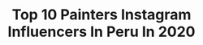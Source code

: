 ---
title: Top 10 Painters Instagram Influencers In Peru In 2020
description: >-
  Find top painters Instagram influencers in Peru in 2020. Most popular hashtags: #peru #artist #art #drawing.
platform: Instagram
hits: 14
text_top: Identify the most popular Instagram accounts on inBeat.
text_bottom: Our search engine aggregates 14 Instagram influencers like this in Peru for you to work with.
profiles:
  - username: "bylauracuadros"
    fullname: >-
      LauraCuadros
    bio: >-
      Peruvian artist | Oil painting | Watercolors | Markers
    location: "Peru"
    followers: 26772
    engagement: 261
    commentsToLikes: 0.069691
    id: ck5ckntflx9ap0i11beigduzu
    verified: false
    hashtags: "#instaart, #apoyaartistaslocales, #amazing, #talent"
  - username: "rogger.arts"
    fullname: >-
      яοggєя ℓορєz я
    bio: >-
      •🇵 🇪 🇷 🇻  💯🇵🇪 • Se hacen comisiones, consultas al DM👍 • Activa las notificaciones🔥
    location: "Peru"
    followers: 3652
    engagement: 3415
    commentsToLikes: 0.008313
    id: ck9wfoazypqy50j78gz6ehl1r
    verified: false
    hashtags: "#animeartcollective, #mangadrawing, #animegaleryart, #animeartstars"
  - username: "starstudygram_"
    fullname: >-
      S T A R S T U D Y G R A M💫
    bio: >-
      📍Lima, Peru Post nuevos los días 🌻 Colaboraciones a mi gmail Contacto: starsstudygram@gmail.com 📩 YOUTUBE PINTEREST Y MAS AQUI🌟⬇️
    location: "Peru"
    followers: 44549
    engagement: 465
    commentsToLikes: 0.059163
    id: ck8t1izupvyeq0j78j0e4f8w4
    verified: false
    hashtags: ""
  - username: "svaleskaaf"
    fullname: >-
      Valeska Figueroa
    bio: >-
      • ¿Vamos Trujillando?⛰📱 • Conductora en @indiscretosm🎤 • Reportera • Comunicadora UPAO • 🐱❤️
    location: "Peru"
    followers: 7813
    engagement: 434
    commentsToLikes: 0.073348
    id: ck6u915t8uvtz0j71w9b7ktnl
    verified: false
    hashtags: "#tbt, #aesthetic, #trujillo, #pinterestinspired"
  - username: "iambrigittecenteno"
    fullname: >-
      Brigitte Gianella
    bio: >-
      👑-BRIGITTE CENTENO SALAS-👑 El Cielo es el límite♥️ IMAGEN DE @nuurcolagenoperu 🇵🇪 PERUANA 💄 ANFITRIONA-MODELO 👷🏻‍♀ ING. CIVIL 💌 CONTRATOS AL DM
    location: "Peru"
    followers: 13095
    engagement: 1649
    commentsToLikes: 0.066397
    id: ckaoyen1kh72p0i78t0p2c2au
    verified: false
    hashtags: "#modelosperuanas, #beautifuldays, #latinaspower, #curlyhair"
  - username: "cristina.at"
    fullname: >-
      Cristina Asai
    bio: >-
      youtube.com/cristina28 💌 CristinaAsai.contacto@gmail.com NUEVO VIDEO:
    location: "Peru"
    followers: 52665
    engagement: 1198
    commentsToLikes: 0.013524
    id: ck8sx84cygh5o0j78ivks39wz
    verified: false
    hashtags: "#gucci, #psgirls, #orlando, #brandymelville"
  - username: "duiliovr"
    fullname: >-
      ᗪᑌIᒪIO
    bio: >-
      #tenisplayer #modelo #lifestyle #entrepeneur Mr. International Perú 🇵🇪 2018, 🧩: @easyypunto Contratos: duiliovr92@gmail.com Vamos que se puede!
    location: "Peru"
    followers: 269471
    engagement: 147
    commentsToLikes: 0.015239
    id: ckap0k020qn130i787zp90lr0
    verified: true
    hashtags: "#menmodel, #modelohombre, #men, #outfitlove"
  - username: "vanegonzalezoficial"
    fullname: >-
      Vanessa González
    bio: >-
      🎵Cantante 🎸Compositora 📢Locutora comercial 🐶 Mamá de Tutto y Chichi 💌 info@vanegonzalezoficial.com ☎️ Contrataciones (506) 8335 0276
    location: "Peru"
    followers: 68179
    engagement: 171
    commentsToLikes: 0.030066
    id: ck6tylcmp4eu70j719xn65sgz
    verified: false
    hashtags: "#componiendo, #artist, #myprs, #costarica"
  - username: "rosatokumoto_slackline"
    fullname: >-
      Rosa Tokumoto
    bio: >-
      Pro Slackliner 🇵🇪 ⭐National Champion🥇 🔝World Ranking•Jibline 2019🥇 World Slackline Master•Jibline 2019🥈 #jibline #slackline #entrenamientodeequilibrio
    location: "Peru"
    followers: 12352
    engagement: 491
    commentsToLikes: 0.048011
    id: ck0w0q0uyfh4j0i19ihjdwt0o
    verified: false
    hashtags: "#sporte, #statictrick, #equilibrio, #yogaslackline"
  - username: "rosangelaeslo"
    fullname: >-
      Rosangela 🌷
    bio: >-
      🇵🇪 Influencer •lifestyle @bangenergy Ambassador Boutique @chicaselfieboutique ✉️contacto@rosangelaespinoza.com.pe Página web chicaselfie👇🏻
    location: "Peru"
    followers: 3703852
    engagement: 94
    commentsToLikes: 0.012414
    id: ck9wg7k92s93b0j7893n30izl
    verified: true
    hashtags: "#goodvibes, #photooftheday, #felicidad, #halloween"
---